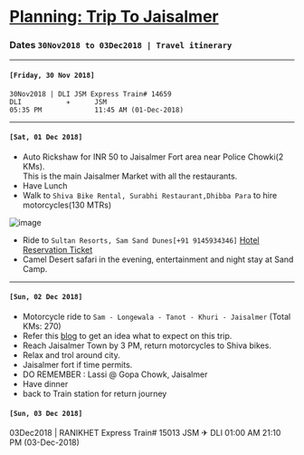 # [Planning: Trip To Jaisalmer](https://en.wikipedia.org/wiki/Jaisalmer)

### Dates `30Nov2018 to 03Dec2018 | Travel itinerary` 
***
#### `[Friday, 30 Nov 2018]`

```
30Nov2018 | DLI JSM Express Train# 14659
DLI           ✈      JSM
05:35 PM             11:45 AM (01-Dec-2018)   
```  
***
####  `[Sat, 01 Dec 2018]`

* Auto Rickshaw for INR 50 to Jaisalmer Fort area near Police Chowki(2 KMs).   
  This is the main Jaisalmer Market with all the restaurants.
* Have Lunch
* Walk to `Shiva Bike Rental, Surabhi Restaurant,Dhibba Para` to hire motorcycles(130 MTRs)

![image](https://user-images.githubusercontent.com/13016162/48720798-79cacd80-ec46-11e8-9f1a-10c833202498.png)

* Ride to `Sultan Resorts, Sam Sand Dunes[+91 9145934346]`  [Hotel Reservation Ticket](NH2211697200476.pdf)
* Camel Desert safari in the evening, entertainment and night stay at Sand Camp.

***

####  `[Sun, 02 Dec 2018]`
* Motorcycle ride to `Sam - Longewala - Tanot - Khuri - Jaisalmer` (Total KMs: 270)
* Refer this [blog](https://www.tripoto.com/trip/in-and-around-jaisalmer-tales-from-the-western-border-596db91c3caa3) to get an idea what to expect on this trip.
* Reach Jaisalmer Town by 3 PM, return motorcycles to Shiva bikes.
* Relax and trol around city.
* Jaisalmer fort if time permits.
* DO REMEMBER : Lassi @ Gopa Chowk, Jaisalmer
* Have dinner
* back to Train station for return journey  

####  `[Sun, 03 Dec 2018]`
03Dec2018 | RANIKHET Express Train# 15013
JSM           ✈      DLI
01:00 AM             21:10 PM (03-Dec-2018)  
